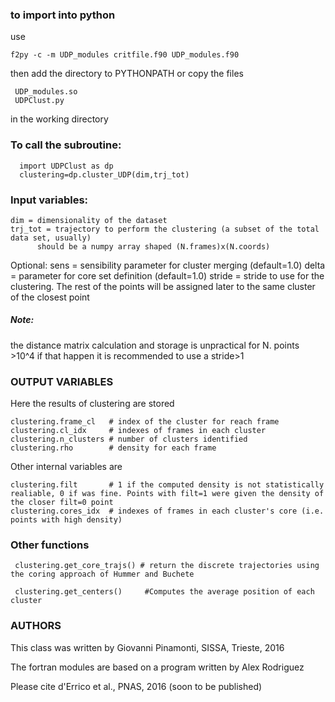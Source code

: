 ### to import into python ###
use

	f2py -c -m UDP_modules critfile.f90 UDP_modules.f90

then add the directory to PYTHONPATH or copy the files

     UDP_modules.so
     UDPClust.py

in the working directory


### To call the subroutine: ###
      import UDPClust as dp
      clustering=dp.cluster_UDP(dim,trj_tot)

### Input variables: ###
    dim = dimensionality of the dataset
    trj_tot = trajectory to perform the clustering (a subset of the total data set, usually)
          should be a numpy array shaped (N.frames)x(N.coords)

Optional:
	sens = sensibility parameter for cluster merging (default=1.0)
	delta = parameter for core set definition (default=1.0)
	stride = stride to use for the clustering. The rest of the points will be assigned later to the same cluster of the closest point

##### Note: #####
the distance matrix calculation and storage is unpractical for N. points >10^4
if that happen it is recommended to use a stride>1


### OUTPUT VARIABLES ###
Here the results of clustering are stored

    clustering.frame_cl   # index of the cluster for reach frame
    clustering.cl_idx     # indexes of frames in each cluster
    clustering.n_clusters # number of clusters identified
    clustering.rho        # density for each frame
Other internal variables are

    clustering.filt       # 1 if the computed density is not statistically realiable, 0 if was fine. Points with filt=1 were given the density of the closer filt=0 point
    clustering.cores_idx  # indexes of frames in each cluster's core (i.e. points with high density)


### Other functions ###
     clustering.get_core_trajs() # return the discrete trajectories using the coring approach of Hummer and Buchete

     clustering.get_centers()     #Computes the average position of each cluster


### AUTHORS ###
This class was written by Giovanni Pinamonti, SISSA, Trieste, 2016

The fortran modules are based on a program written by Alex Rodriguez

Please cite 
d'Errico et al., PNAS, 2016 (soon to be published)
